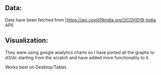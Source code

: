 ## Data:
Data have been fetched from [https://api.covid19india.org/](COVID19-India API)

## Visualization:
They were using google analytics charts so I have ported all the graphs to d3/dc starting from the scratch and have added more functionality to it.

Works best on Desktop/Tablet. 

